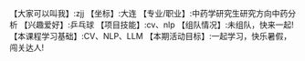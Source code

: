 【大家可以叫我】:zjj
【坐标】:大连
【专业/职业】:中药学研究生研究方向中药分析
【兴趣爱好】:乒乓球
【项目技能】:cv、nlp
【组队情况】:未组队，快来一起!
【本课程学习基础】:CV、NLP、LLM
【本期活动目标】:一起学习，快乐暑假，闯关达人!
